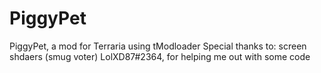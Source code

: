 # PiggyPet
PiggyPet, a mod for Terraria using tModloader
Special thanks to: screen shdaers (smug voter) LolXD87#2364, for helping me out with some code
